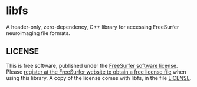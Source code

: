 # libfs
A header-only, zero-dependency, C++ library for accessing FreeSurfer neuroimaging file formats.

## LICENSE

This is free software, published under the [FreeSurfer software license](https://surfer.nmr.mgh.harvard.edu/fswiki/FreeSurferSoftwareLicense). Please [register at the FreeSurfer website to obtain a free license file](https://surfer.nmr.mgh.harvard.edu/fswiki/License) when using this library. A copy of the license comes with libfs, in the file [LICENSE](./LICENSE).

